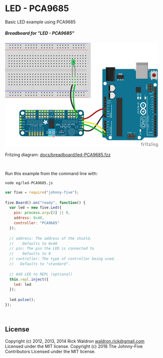 <!--remove-start-->

# LED - PCA9685

<!--remove-end-->


Basic LED example using PCA9685





##### Breadboard for "LED - PCA9685"



![docs/breadboard/led-PCA9685.png](breadboard/led-PCA9685.png)<br>

Fritzing diagram: [docs/breadboard/led-PCA9685.fzz](breadboard/led-PCA9685.fzz)

&nbsp;




Run this example from the command line with:
```bash
node eg/led-PCA9685.js
```


```javascript
var five = require("johnny-five");

five.Board().on("ready", function() {
  var led = new five.Led({
    pin: process.argv[2] || 0,
    address: 0x40,
    controller: "PCA9685"
  });

  // address: The address of the shield.
  //    Defaults to 0x40
  // pin: The pin the LED is connected to
  //    Defaults to 0
  // controller: The type of controller being used.
  //   Defaults to "standard".

  // Add LED to REPL (optional)
  this.repl.inject({
    led: led
  });

  led.pulse();
});

```








&nbsp;

<!--remove-start-->

## License
Copyright (c) 2012, 2013, 2014 Rick Waldron <waldron.rick@gmail.com>
Licensed under the MIT license.
Copyright (c) 2018 The Johnny-Five Contributors
Licensed under the MIT license.

<!--remove-end-->
